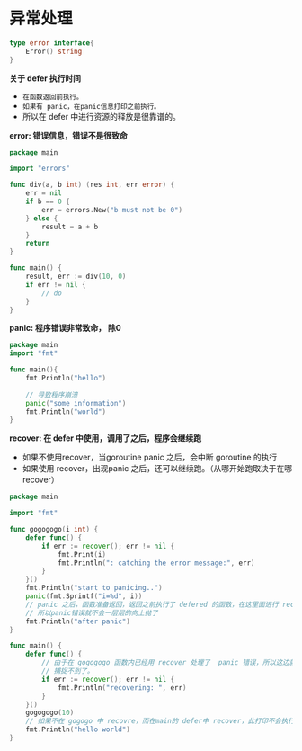 # 异常处理

```go
type error interface{
    Error() string
}
```



**关于 defer 执行时间**

* `在函数返回前执行。`
* `如果有 panic，在panic信息打印之前执行。`
* 所以在 defer 中进行资源的释放是很靠谱的。



**error: 错误信息，错误不是很致命**

```go
package main

import "errors"

func div(a, b int) (res int, err error) {
	err = nil
	if b == 0 {
		err = errors.New("b must not be 0")
	} else {
		result = a + b
	}
	return
}

func main() {
	result, err := div(10, 0)
	if err != nil {
		// do
	}
}

```



**panic: 程序错误非常致命， 除0**

```go
package main
import "fmt"

func main(){
    fmt.Println("hello")
    
    // 导致程序崩溃
    panic("some information")
    fmt.Println("world")
}
```



**recover: 在 defer 中使用，调用了之后，程序会继续跑**

* 如果不使用recover，当goroutine panic 之后，会中断 goroutine 的执行
* 如果使用 recover，出现panic 之后，还可以继续跑。（从哪开始跑取决于在哪 recover）

```go
package main

import "fmt"

func gogogogo(i int) {
	defer func() {
		if err := recover(); err != nil {
			fmt.Print(i)
			fmt.Println(": catching the error message:", err)
		}
	}()
	fmt.Println("start to panicing..")
	panic(fmt.Sprintf("i=%d", i))
    // panic 之后，函数准备返回，返回之前执行了 defered 的函数，在这里面进行 recover
    // 所以panic错误就不会一层层的向上抛了
	fmt.Println("after panic")
}

func main() {
	defer func() {
        // 由于在 gogogogo 函数内已经用 recover 处理了  panic 错误，所以这边就
        // 捕捉不到了。
		if err := recover(); err != nil {
			fmt.Println("recovering: ", err)
		}
	}()
	gogogogo(10)
    // 如果不在 gogogo 中 recovre，而在main的 defer中 recover，此打印不会执行。
	fmt.Println("hello world")
}
```

